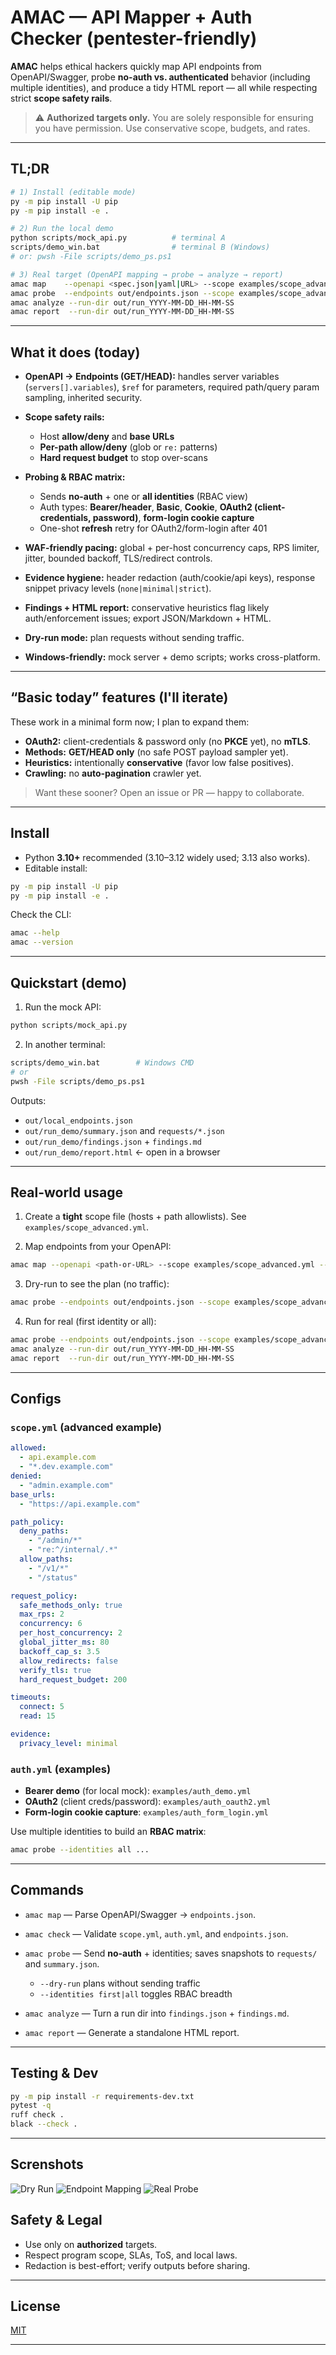 
# AMAC — API Mapper + Auth Checker (pentester-friendly)

**AMAC** helps ethical hackers quickly map API endpoints from OpenAPI/Swagger, probe **no-auth vs. authenticated** behavior (including multiple identities), and produce a tidy HTML report — all while respecting strict **scope safety rails**.

> ⚠️ **Authorized targets only.** You are solely responsible for ensuring you have permission. Use conservative scope, budgets, and rates.

---

## TL;DR

```bash
# 1) Install (editable mode)
py -m pip install -U pip
py -m pip install -e .

# 2) Run the local demo
python scripts/mock_api.py          # terminal A
scripts/demo_win.bat                # terminal B (Windows)
# or: pwsh -File scripts/demo_ps.ps1

# 3) Real target (OpenAPI mapping → probe → analyze → report)
amac map    --openapi <spec.json|yaml|URL> --scope examples/scope_advanced.yml --out out/endpoints.json
amac probe  --endpoints out/endpoints.json --scope examples/scope_advanced.yml --auth <your_auth.yml> --identities all
amac analyze --run-dir out/run_YYYY-MM-DD_HH-MM-SS
amac report  --run-dir out/run_YYYY-MM-DD_HH-MM-SS
````

---

## What it does (today)

* **OpenAPI → Endpoints (GET/HEAD):** handles server variables (`servers[].variables`), `$ref` for parameters, required path/query param sampling, inherited security.
* **Scope safety rails:**

  * Host **allow/deny** and **base URLs**
  * **Per-path allow/deny** (glob or `re:` patterns)
  * **Hard request budget** to stop over-scans
* **Probing & RBAC matrix:**

  * Sends **no-auth** + one or **all identities** (RBAC view)
  * Auth types: **Bearer/header**, **Basic**, **Cookie**, **OAuth2 (client-credentials, password)**, **form-login cookie capture**
  * One-shot **refresh** retry for OAuth2/form-login after 401
* **WAF-friendly pacing:** global + per-host concurrency caps, RPS limiter, jitter, bounded backoff, TLS/redirect controls.
* **Evidence hygiene:** header redaction (auth/cookie/api keys), response snippet privacy levels (`none|minimal|strict`).
* **Findings + HTML report:** conservative heuristics flag likely auth/enforcement issues; export JSON/Markdown + HTML.
* **Dry-run mode:** plan requests without sending traffic.
* **Windows-friendly:** mock server + demo scripts; works cross-platform.

---

## “Basic today” features (I'll iterate)

These work in a minimal form now; I plan to expand them:

* **OAuth2:** client-credentials & password only (no **PKCE** yet), no **mTLS**.
* **Methods:** **GET/HEAD only** (no safe POST payload sampler yet).
* **Heuristics:** intentionally **conservative** (favor low false positives).
* **Crawling:** no **auto-pagination** crawler yet.

> Want these sooner? Open an issue or PR — happy to collaborate.

---

## Install

* Python **3.10+** recommended (3.10–3.12 widely used; 3.13 also works).
* Editable install:

```bash
py -m pip install -U pip
py -m pip install -e .
```

Check the CLI:

```bash
amac --help
amac --version
```

---

## Quickstart (demo)

1. Run the mock API:

```bash
python scripts/mock_api.py
```

2. In another terminal:

```bash
scripts/demo_win.bat        # Windows CMD
# or
pwsh -File scripts/demo_ps.ps1
```

Outputs:

* `out/local_endpoints.json`
* `out/run_demo/summary.json` and `requests/*.json`
* `out/run_demo/findings.json` + `findings.md`
* `out/run_demo/report.html` ← open in a browser

---

## Real-world usage

1. Create a **tight** scope file (hosts + path allowlists). See `examples/scope_advanced.yml`.

2. Map endpoints from your OpenAPI:

```bash
amac map --openapi <path-or-URL> --scope examples/scope_advanced.yml --out out/endpoints.json
```

3. Dry-run to see the plan (no traffic):

```bash
amac probe --endpoints out/endpoints.json --scope examples/scope_advanced.yml --auth <auth.yml> --dry-run
```

4. Run for real (first identity or all):

```bash
amac probe --endpoints out/endpoints.json --scope examples/scope_advanced.yml --auth <auth.yml> --identities all
amac analyze --run-dir out/run_YYYY-MM-DD_HH-MM-SS
amac report  --run-dir out/run_YYYY-MM-DD_HH-MM-SS
```

---

## Configs

### `scope.yml` (advanced example)

```yaml
allowed:
  - api.example.com
  - "*.dev.example.com"
denied:
  - "admin.example.com"
base_urls:
  - "https://api.example.com"

path_policy:
  deny_paths:
    - "/admin/*"
    - "re:^/internal/.*"
  allow_paths:
    - "/v1/*"
    - "/status"

request_policy:
  safe_methods_only: true
  max_rps: 2
  concurrency: 6
  per_host_concurrency: 2
  global_jitter_ms: 80
  backoff_cap_s: 3.5
  allow_redirects: false
  verify_tls: true
  hard_request_budget: 200

timeouts:
  connect: 5
  read: 15

evidence:
  privacy_level: minimal
```

### `auth.yml` (examples)

* **Bearer demo** (for local mock): `examples/auth_demo.yml`
* **OAuth2** (client creds/password): `examples/auth_oauth2.yml`
* **Form-login cookie capture**: `examples/auth_form_login.yml`

Use multiple identities to build an **RBAC matrix**:

```bash
amac probe --identities all ...
```

---

## Commands

* `amac map` — Parse OpenAPI/Swagger → `endpoints.json`.
* `amac check` — Validate `scope.yml`, `auth.yml`, and `endpoints.json`.
* `amac probe` — Send **no-auth** + identities; saves snapshots to `requests/` and `summary.json`.

  * `--dry-run` plans without sending traffic
  * `--identities first|all` toggles RBAC breadth
* `amac analyze` — Turn a run dir into `findings.json` + `findings.md`.
* `amac report` — Generate a standalone HTML report.

---

## Testing & Dev

```bash
py -m pip install -r requirements-dev.txt
pytest -q
ruff check .
black --check .
```

---

## Screnshots

![Dry Run](dry_run.png)
![Endpoint Mapping](map_endpoints.png)
![Real Probe](real_probe.png)

## Safety & Legal

* Use only on **authorized** targets.
* Respect program scope, SLAs, ToS, and local laws.
* Redaction is best-effort; verify outputs before sharing.

---

## License

[MIT](./LICENSE)

---
